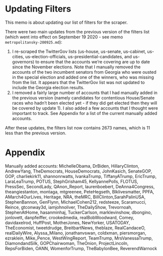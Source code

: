 # Updating Filters

This memo is about updating our list of filters for the scraper. 

There were two main updates from the previous version of the filters list (which went into effect on September 19 2020 - see memo `metropolitansky-200925.md`):

1. I re-scraped the TwitterGov lists (us-house, us-senate, us-cabinet, us-cities, us-election-officials, us-presidential-candidates, and us-governors) to ensure that the accounts we’re covering are up to date since the November elections. Note that I manually removed the accounts of the two incumbent senators from Georgia who were ousted in the special election and added one of the winners, who was missing from the list. It appears that the TwitterGov list was not updated to include the Georgia election results.
2. I removed a fairly large number of accounts that I had manually added in the previous version (namely candidates for contentious House/Senate races who hadn’t been elected yet - if they did get elected then they will be covered by update 1). I also added a few accounts that I thought were important to track. See Appendix for a list of the current manually added accounts.

After these updates, the filters list now contains 2673 names, which is 11 less than the previous version. 

# Appendix

Manually added accounts: MichelleObama, DrBiden, HillaryClinton, AndrewYang, TheDemocrats, HouseDemocrats, JohnKasich, SenateGOP, GOP, charliekirk11, shannonrwatts, IvankaTrump, TiffanyATrump, EricTrump, LaraLeaTrump, POTUS, StephGrisham45, KellyannePolls, FLOTUS, PressSec, SecondLady, QAnon_Report, laurenboebert, DeAnna4Congress, theangiestanton, montaga, mtgreenee, PeteHegseth, Blklivesmatter, PPFA, AMarch4OurLives, Heritage, NRA, theMRC, BillClinton,SarahPalinUSA, StephenBannon, GenFlynn, MichaelCohen212, redsteeze, Scaramucci, Reince, gtconway3d, iamjohnoliver, TheDailyShow, Trevornoah, StephenAtHome, hasanminhaj, TuckerCarlson, marklevinshow, dbongino, jonlovett, danpfeiffer, crookedmedia, realBobWoodward, Comey, davidaxelrod, HuffPost, MotherJones, NewYorker, USATODAY, TheEconomist, tweetdrudge, BreitbartNews, theblaze, RealCandaceO, realDailyWire, Alyssa_Milano, jonathanvswan, coldxman, piersmorgan, ezraklein, Mike_Pence, WestWingReport, TeamTrump, MrsVanessaTrump, DiamondandSilk, GOPChairwoman, TheOnion, ProjectLincoln, RepsForBiden, OANN, WomenforTrump, TheBabylonBee, ReverendWarnock

